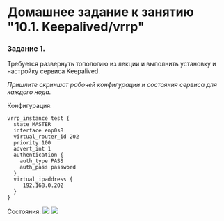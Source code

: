 # Домашнее задание к занятию "10.1. Keepalived/vrrp"

### Задание 1. 

Требуется развернуть топологию из лекции и выполнить установку и настройку сервиса Keepalived. 

*Пришлите скриншот рабочей конфигурации и состояния сервиса для каждого нода.*

Конфигурация:
```
vrrp_instance test {
  state MASTER
  interface enp0s8
  virtual_router_id 202
  priority 100
  advert_int 1
  authentication {
    auth_type PASS
    auth_pass password
  }
  virtual_ipaddress {
     192.168.0.202
  }
}
```

Состояния:
![](https://github.com/guillotine666/nah/blob/master/resilience/tmp/10.1.1.png)
![](https://github.com/guillotine666/nah/blob/master/resilience/tmp/10.1.2.png)